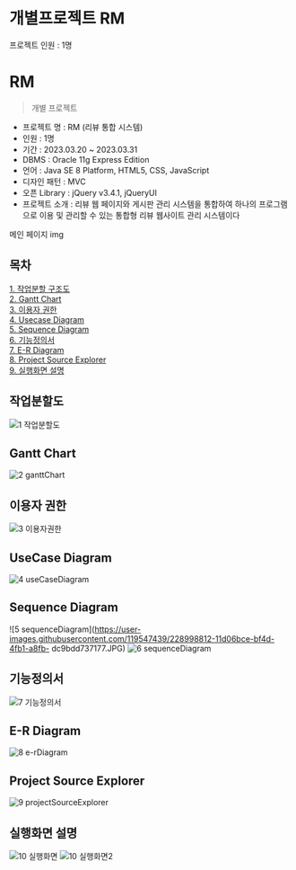 <h1>개별프로젝트 RM</h1>
<p>프로젝트 인원 : 1명</p>


# RM

> 개별 프로젝트

- 프로젝트 명 : RM (리뷰 통합 시스템)
- 인원 : 1명
- 기간 : 2023.03.20 ~ 2023.03.31
- DBMS : Oracle 11g Express Edition
- 언어 : Java SE 8 Platform, HTML5, CSS, JavaScript
- 디자인 패턴 : MVC
- 오픈 Library : jQuery v3.4.1, jQueryUI
- 프로젝트 소개 : 리뷰 웹 페이지와 게시판 관리 시스템을 통합하여 하나의 프로그램으로 이용 및 관리할 수 있는 통합형 리뷰 웹사이트 관리 시스템이다 <br>

메인 페이지 img

## 목차
[1. 작업분할 구조도]()<br>
[2. Gantt Chart]()<br>
[3. 이용자 권한]()<br>
[4. Usecase Diagram]()<br>
[5. Sequence Diagram]()<br>
[6. 기능정의서]()<br>
[7. E-R Diagram]()<br>
[8. Project Source Explorer]()<br>
[9. 실행화면 설명]()<br>

## 작업분할도
![1 작업분할도](https://user-images.githubusercontent.com/119547439/228998567-4086ec20-3107-4aba-9418-c33ef249b6ca.JPG)

## Gantt Chart
![2 ganttChart](https://user-images.githubusercontent.com/119547439/228998679-6e30b52f-db00-475a-97f0-9ba4f70841f7.JPG)

## 이용자 권한
![3 이용자권한](https://user-images.githubusercontent.com/119547439/228998686-65ce1bae-1a00-40ce-b304-35093f942732.JPG)

## UseCase Diagram
![4 useCaseDiagram](https://user-images.githubusercontent.com/119547439/228998798-da8b10ce-89d5-439b-86ca-18c55c1472aa.JPG)

## Sequence Diagram
![5 sequenceDiagram](https://user-images.githubusercontent.com/119547439/228998812-11d06bce-bf4d-4fb1-a8fb-
dc9bdd737177.JPG)
![6 sequenceDiagram](https://user-images.githubusercontent.com/119547439/228998817-39c80bf7-a117-462b-9e1b-91adff5f2793.JPG)

## 기능정의서
![7 기능정의서](https://user-images.githubusercontent.com/119547439/228998824-2360c525-0b23-418c-97ab-0319e6a5118b.JPG)

## E-R Diagram
![8 e-rDiagram](https://user-images.githubusercontent.com/119547439/228999055-d7a402ff-2953-4d9a-ac8c-56e958b8e0b2.JPG)

## Project Source Explorer
![9 projectSourceExplorer](https://user-images.githubusercontent.com/119547439/228999059-fa43b9bb-b278-4a5b-8620-54b74499be77.JPG)

## 실행화면 설명
![10 실행화면](https://user-images.githubusercontent.com/119547439/228999062-4f7b7076-ae42-44c1-8adf-7ebae0b01fd1.JPG)
![10 실행화면2](https://user-images.githubusercontent.com/119547439/228999069-b0a3f67d-1a47-4b6e-8f74-cd8d4ffab500.JPG)